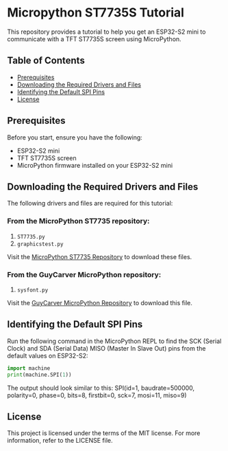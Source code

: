 # Micropython ST7735S Tutorial

This repository provides a tutorial to help you get an ESP32-S2 mini to communicate with a TFT ST7735S screen using MicroPython.

## Table of Contents

- [Prerequisites](#prerequisites)
- [Downloading the Required Drivers and Files](#downloading-the-required-drivers-and-files)
- [Identifying the Default SPI Pins](#identifying-the-default-spi-pins)
- [License](#license)

## Prerequisites

Before you start, ensure you have the following:
- ESP32-S2 mini
- TFT ST7735S screen
- MicroPython firmware installed on your ESP32-S2 mini

## Downloading the Required Drivers and Files

The following drivers and files are required for this tutorial:

### From the MicroPython ST7735 repository:

1. `ST7735.py`
2. `graphicstest.py`

Visit the [MicroPython ST7735 Repository](https://github.com/boochow/MicroPython-ST7735) to download these files.

### From the GuyCarver MicroPython repository:

1. `sysfont.py`

Visit the [GuyCarver MicroPython Repository](https://github.com/GuyCarver/MicroPython/tree/master/lib) to download this file.

## Identifying the Default SPI Pins

Run the following command in the MicroPython REPL to find the SCK (Serial Clock) and SDA (Serial Data) MISO (Master In Slave Out) pins from the default values on ESP32-S2:

```python
import machine
print(machine.SPI(1))
```

The output should look similar to this:
SPI(id=1, baudrate=500000, polarity=0, phase=0, bits=8, firstbit=0, sck=7, mosi=11, miso=9)

## License
This project is licensed under the terms of the MIT license. For more information, refer to the LICENSE file.
